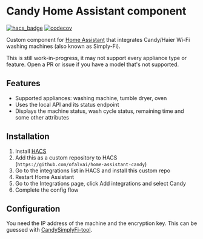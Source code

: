 # Candy Home Assistant component

[![hacs_badge](https://img.shields.io/badge/HACS-Custom-orange.svg)](https://github.com/custom-components/hacs)
[![codecov](https://codecov.io/gh/ofalvai/home-assistant-candy/branch/main/graph/badge.svg?token=HE0AIQOGAD)](https://codecov.io/gh/ofalvai/home-assistant-candy)

Custom component for [Home Assistant](https://homeassistant.io) that integrates Candy/Haier Wi-Fi washing machines (also known as Simply-Fi).

This is still work-in-progress, it may not support every appliance type or feature. Open a PR or issue if you have a model that's not supported.


## Features
- Supported appliances: washing machine, tumble dryer, oven
- Uses the local API and its status endpoint
- Displays the machine status, wash cycle status, remaining time and some other attributes

## Installation

1. Install [HACS](https://hacs.xyz/)
2. Add this as a custom repository to HACS (`https://github.com/ofalvai/home-assistant-candy`)
3. Go to the integrations list in HACS and install this custom repo
4. Restart Home Assistant
5. Go to the Integrations page, click Add integrations and select Candy
6. Complete the config flow

## Configuration

You need the IP address of the machine and the encryption key. This can be guessed with [CandySimplyFi-tool](https://github.com/MelvinGr/CandySimplyFi-tool).


